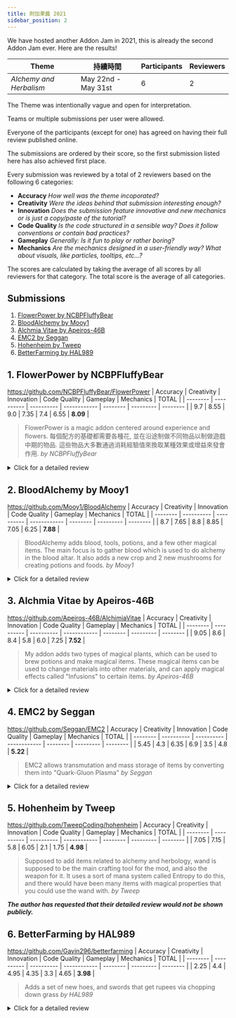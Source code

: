 ```yaml
---
title: 附加果醬 2021
sidebar_position: 2
---
```


We have hosted another Addon Jam in 2021, this is already the second Addon Jam ever. Here are the results!

| Theme                   | 持續時間                | Participants | Reviewers |
| ----------------------- | ------------------- | ------------ | --------- |
| _Alchemy and Herbalism_ | May 22nd - May 31st | 6            | 2         |

The Theme was intentionally vague and open for interpretation.

Teams or multiple submissions per user were allowed.

Everyone of the participants (except for one) has agreed on having their full review published online.

The submissions are ordered by their score, so the first submission listed here has also achieved first place.

Every submission was reviewed by a total of 2 reviewers based on the following 6 categories:

* **Accuracy** _How well was the theme incoporated?_
* **Creativity** _Were the ideas behind that submission interesting enough?_
* **Innovation** _Does the submission feature innovative and new mechanics or is just a copy/paste of the tutorial?_
* **Code Quality** _Is the code structured in a sensible way? Does it follow conventions or contain bad practices?_
* **Gameplay** _Generally: Is it fun to play or rather boring?_
* **Mechanics** _Are the mechanics designed in a user-friendly way? What about visuals, like particles, tooltips, etc...?_

The scores are calculated by taking the average of all scores by all reviewers for that category. The total score is the average of all categories.

## Submissions

1. [FlowerPower by NCBPFluffyBear](#1-FlowerPower-by-NCBPFluffyBear)
2. [BloodAlchemy by Mooy1](#2-BloodAlchemy-by-Mooy1)
3. [Alchmia Vitae by Apeiros-46B](#3-Alchmia-Vitae-by-Apeiros-46B)
4. [EMC2 by Seggan](#4-EMC2-by-Seggan)
5. [Hohenheim by Tweep](#5-Hohenheim-by-Tweep)
6. [BetterFarming by HAL989](#6-BetterFarming-by-HAL989)

## 1. FlowerPower by NCBPFluffyBear

https://github.com/NCBPFluffyBear/FlowerPower
| Accuracy | Creativity | Innovation | Code Quality | Gameplay | Mechanics | TOTAL    |
| -------- | ---------- | ---------- | ------------ | -------- | --------- | -------- |
| 9.7      | 8.55       | 9.0        | 7.35         | 7.4      | 6.55      | **8.09** |

> FlowerPower is a magic addon centered around experience and flowers. 每個配方的基礎都需要各種花, 並在沿途制做不同物品以制做遊戲中期的物品. 這些物品大多數通過消耗經驗值來換取某種效果或增益來發會作用. _by NCBPFluffyBear_

<details>
<summary>Click for a detailed review</summary>

### Pros

* Subtle but very satisfying effects
* Very accurate theme interpretation
* Very unique concepts and ideas
* Very user-friendly and easy to use once you know how
* The charms are very cool
* Classes have documentation
* There are researches
* The code is mostly clean
* Annotatons to indicate nullability (not always used though)
* Persistent Data for storing data
* Item Settings to allow server owners to configure things
* Experience trading is a cool idea
* Imbuing and plants fit the theme nicely

### Cons

* The `README` contains more information than the ingame guide
* Lack of ingame descriptions
* Withdrawing experience from a cauldron does not work
* The Recall Charm teleports you to whole coordinates, if the coordinates were block-centered, this would feel a bit more natural
* The code has a high cognitive complexity, large and very nested code blocks
* Listeners and utility packages do not follow the naming convention
* The Recall Charm is bugged, it does not use actual experience but rather relative xp-bar values

#### Conclusion

The code is somewhat messy at parts but overall very clean. The gameplay is very satisfying, it is fun and it fits the theme wonderfully.

</details>

## 2. BloodAlchemy by Mooy1

https://github.com/Mooy1/BloodAlchemy
| Accuracy | Creativity | Innovation | Code Quality | Gameplay | Mechanics | TOTAL    |
| -------- | ---------- | ---------- | ------------ | -------- | --------- | -------- |
| 8.7      | 7.65       | 8.8        | 8.85         | 7.05     | 6.25      | **7.88** |

> BloodAlchemy adds blood, tools, potions, and a few other magical items. The main focus is to gather blood which is used to do alchemy in the blood altar. It also adds a new crop and 2 new mushrooms for creating potions and foods. _by Mooy1_

<details>
<summary>Click for a detailed review</summary>

### Pros

* Very clean code
* Extensive usage of annotations and documentation
* Very nice mushroom implementations and use of the `BlockSpreadEvent` which is a very unique concept for addons
* User-friendly and easy to understand
* Custom crops (just a bit buggy and unpolished)
* Optimizations via PaperLib and Lombok
* Decent but not overwhelming effects

### Cons

* The Blood Altar causes a ton of exceptions when using it
* Incompatible with FoyMachines due to an id conflict
* No researches
* Blood can be placed and easily duped by breaking the block underneath
* Golden Seeds can also be duplicated easily
* You can use the sacrificial dagger to kill yourself in creative mode

#### Conclusion

The addon's code is very clean. The ideas are pretty much borrowed from the BloodMagic mod but it does still have some unique elements to it. Nice particle effects and pretty good user experience but still a bit of polishing left. The theme was interpreted pretty well, it even has some herbalism elements. It's just a bit gruesome in the end and has quite a few bugs.

</details>

## 3. Alchmia Vitae by Apeiros-46B

https://github.com/Apeiros-46B/AlchimiaVitae
| Accuracy | Creativity | Innovation | Code Quality | Gameplay | Mechanics | TOTAL    |
| -------- | ---------- | ---------- | ------------ | -------- | --------- | -------- |
| 9.05     | 8.6        | 8.4        | 5.8          | 6.0      | 7.25      | **7.52** |

> My addon adds two types of magical plants, which can be used to brew potions and make magical items. These magical items can be used to change materials into other materials, and can apply magical effects called "Infusions" to certain items. _by Apeiros-46B_

<details>
<summary>Click for a detailed review</summary>

### Pros

* Usage of multi-categories
* There are researches
* Lots of content
* Nice lore texts
* Very accurate theme interpretation
* Interesting Brews
* Complex recipes which seem like there has been a lot of thought put into it
* Usage of persistent data
* Overall code structure is very good, split into multiple packages

### Cons

* The file size is unnecessarily large
* Shading the entire adventure library just for gradients in item names
* Overuse of gradients in names, it looks nice at first but gets old very quickly
* While the lore looks and sounds nice, it offers little description in regards to item usages
* Unclear end goal or items to work towards
* The code heavily overuses static members
* The `EntityDeathListener` is a complete mess
* Annotations are present but rarely used
* `AltarOfInfusion` is a mess
* Code is very nested
* Infusing is a bit annoying, everytime you close the UI everything drops
* Opening the infuser still triggers the item in your hand
* True Aim arrows misbehave if shot at minimum strength, they slow down ever so slightly while flying and grind to a halt, just levitating and wiggling about. Also weird to see them fly in slow-mo at the beginning but the stopping is even weirder.
* A little strange for the enchants to be level 3 when there is no lvl 1 or 2 to be had (the light and dark magic ones)

#### Conclusion

The theme is spot on and very satisfying to use and fun to play with. The code is a mess at times though and gradients in item names are easily tiring. Between the brews and the infusions you get lots of applicability but it seems like there is a lot of content that would get burned through pretty quickly - nothing is overly expensive so the many "endgame" goals feel more early/mid game than endgame. Can be a plus or a minus depending on the POV, just seems  like going for variety of goals made progression shallow/non existent for each, it's wide but not deep.

</details>

## 4. EMC2 by Seggan

https://github.com/Seggan/EMC2
| Accuracy | Creativity | Innovation | Code Quality | Gameplay | Mechanics | TOTAL    |
| -------- | ---------- | ---------- | ------------ | -------- | --------- | -------- |
| 5.45     | 4.3        | 6.35       | 6.9          | 3.5      | 4.8       | **5.22** |

> EMC2 allows transmutation and mass storage of items by converting them into "Quark-Gluon Plasma" _by Seggan_

<details>
<summary>Click for a detailed review</summary>

### Pros

* Unit Tests
* Lombok and a bit of documentation
* Nice concept with the Router
* There are researches

### Cons

* Horrible user experience, lack of explanation
* The Atomizer opens the Beacon UI
* "QGC" does not take Slimefun items into account, only vanilla materials which results in a servere disbalance and exploits
* Very limited features
* Concept essentially copied from EE2 and not really any "new" or "unique" elements to it
* No visual effects, using the machines is not very rewarding or satisfying, you just see a number go up
* The recipes are very complicated
* All values are hardcoded and not configurable, they also seem very arbitrary
* There is no config in general
* The code uses `Stream`s very excessively which will hurt performance
* 99% of the code in the `ItemValues` class is within the constructor
* Total overuse of singletons and static members
* Most chat messages are uncolored and just plain white

#### Conclusion

The code is alright but with a lot of room for improvement. The gameplay feels very dull, it isn't very satisfying nor easy to use. It is full of bugs, seems completely unfinished and does not really have any unique experience to it. It just feels like a dull "clicker game" where you collect arbitrary points in order to duplicate your items. And the duplication itself is not even satisfying, it does not feel like an achievement.

</details>

## 5. Hohenheim by Tweep

https://github.com/TweepCoding/hohenheim
| Accuracy | Creativity | Innovation | Code Quality | Gameplay | Mechanics | TOTAL    |
| -------- | ---------- | ---------- | ------------ | -------- | --------- | -------- |
| 7.05     | 7.15       | 5.8        | 6.05         | 2.1      | 1.75      | **4.98** |

> Supposed to add items related to alchemy and herbology, wand is supposed to be the main crafting tool for the mod, and also the weapon for it. It uses a sort of mana system called Entropy to do this, and there would have been many items with magical properties that you could use the wand with. _by Tweep_

***The author has requested that their detailed review would not be shown publicly.***

## 6. BetterFarming by HAL989

https://github.com/Gavin296/betterfarming
| Accuracy | Creativity | Innovation | Code Quality | Gameplay | Mechanics | TOTAL    |
| -------- | ---------- | ---------- | ------------ | -------- | --------- | -------- |
| 2.25     | 4.4        | 4.95       | 4.35         | 3.3      | 4.65      | **3.98** |

> Adds a set of new hoes, and swords that get rupees via chopping down grass _by HAL989_

<details>
<summary>Click for a detailed review</summary>

### Pros

* There are some researches
* Legend of Zelda?

### Cons

* No `.gitignore`
* Unorganized project structure, even the `/target/` folder is inside the projects
* Ideas mostly all from Zelda, not much originality here
* The addon has little to do with Alchemy or Herbalism
* Static members are overused
* Wildcard imports are used quite often
* The main class is a mess
* The code style is very inconsistent from file to file
* Inconsistent modifier order in `Utils.java`
* Unused libraries (CS-CoreLib and NoteBlockAPI)
* Outdated dependencies
* Lack of content
* Completely unused methods and classes in the project
* No caching of variables, expensive methods are called in subsequent lines repeatedly
* Wrong recipes, the pot is shown as a shaped Smeltery recipes (Smelteries do not support shaped recipes)
* Rupees show as taking 4 to upgrade but they only consume one.
* You get coins to get swords to get coins which have no usage and some extra apple drops from leaves
* There are still debug messages in the code

#### Conclusion

We aren't entirely sure how this fits into the theme, the addon seems very much incomplete and the project structure is all over the place. The code is very inconsistent and the dependency management is a bit of a chaos.

</details>
